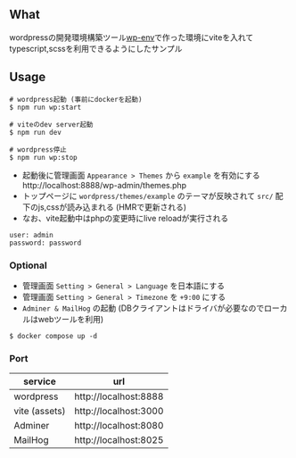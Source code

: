 ## What

wordpressの開発環境構築ツール[wp-env](https://github.com/WordPress/gutenberg)で作った環境にviteを入れてtypescript,scssを利用できるようにしたサンプル

## Usage

```
# wordpress起動 (事前にdockerを起動)
$ npm run wp:start

# viteのdev server起動
$ npm run dev

# wordpress停止
$ npm run wp:stop
```

- 起動後に管理画面 `Appearance > Themes` から `example` を有効にする  
  http://localhost:8888/wp-admin/themes.php
- トップページに `wordpress/themes/example` のテーマが反映されて `src/` 配下のjs,cssが読み込まれる (HMRで更新される)
- なお、vite起動中はphpの変更時にlive reloadが実行される

```
user: admin
password: password
```

### Optional

- 管理画面 `Setting > General > Language` を日本語にする
- 管理画面 `Setting > General > Timezone` を `+9:00` にする
- `Adminer & MailHog` の起動 (DBクライアントはドライバが必要なのでローカルはwebツールを利用)

```
$ docker compose up -d
```

### Port

| service       | url                   |
| ------------- | --------------------- |
| wordpress     | http://localhost:8888 |
| vite (assets) | http://localhost:3000 |
| Adminer       | http://localhost:8080 |
| MailHog       | http://localhost:8025 |
